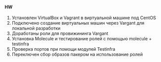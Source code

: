 #### HW

1. Установлен VirtualBox и Vagrant в виртуальной машине под CentOS
2. Подключено создание виртуальных машин через Vargant для локальной разработки
3. Доработаны роли для провижининга Vargant
4. Установка Molecule и тестирование ролей с помощью molecule + testinfra
5. Проверка портов при помощи модулей Testinfra
6. Переключен сбор образов пакером на использование ролей